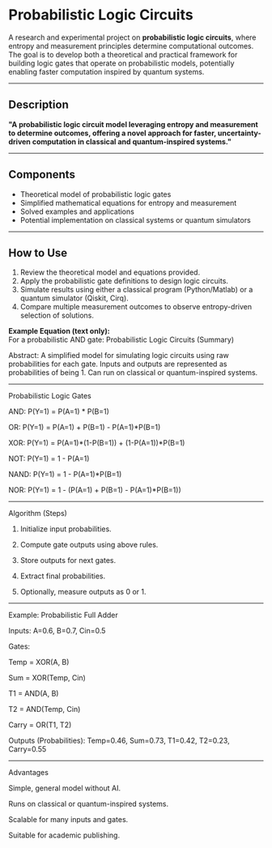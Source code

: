 # Probabilistic Logic Circuits

A research and experimental project on **probabilistic logic circuits**, where entropy and measurement principles determine computational outcomes.  
The goal is to develop both a theoretical and practical framework for building logic gates that operate on probabilistic models, potentially enabling faster computation inspired by quantum systems.

---

## Description
**"A probabilistic logic circuit model leveraging entropy and measurement to determine outcomes, offering a novel approach for faster, uncertainty-driven computation in classical and quantum-inspired systems."**

---

## Components
- Theoretical model of probabilistic logic gates  
- Simplified mathematical equations for entropy and measurement  
- Solved examples and applications  
- Potential implementation on classical systems or quantum simulators  

---

## How to Use
1. Review the theoretical model and equations provided.  
2. Apply the probabilistic gate definitions to design logic circuits.  
3. Simulate results using either a classical program (Python/Matlab) or a quantum simulator (Qiskit, Cirq).  
4. Compare multiple measurement outcomes to observe entropy-driven selection of solutions.  

**Example Equation (text only):**  
For a probabilistic AND gate:
Probabilistic Logic Circuits (Summary)

Abstract:
A simplified model for simulating logic circuits using raw probabilities for each gate. Inputs and outputs are represented as probabilities of being 1. Can run on classical or quantum-inspired systems.


---

Probabilistic Logic Gates

AND: P(Y=1) = P(A=1) * P(B=1)

OR: P(Y=1) = P(A=1) + P(B=1) - P(A=1)*P(B=1)

XOR: P(Y=1) = P(A=1)*(1-P(B=1)) + (1-P(A=1))*P(B=1)

NOT: P(Y=1) = 1 - P(A=1)

NAND: P(Y=1) = 1 - P(A=1)*P(B=1)

NOR: P(Y=1) = 1 - (P(A=1) + P(B=1) - P(A=1)*P(B=1))



---

Algorithm (Steps)

1. Initialize input probabilities.


2. Compute gate outputs using above rules.


3. Store outputs for next gates.


4. Extract final probabilities.


5. Optionally, measure outputs as 0 or 1.




---

Example: Probabilistic Full Adder

Inputs: A=0.6, B=0.7, Cin=0.5

Gates:

Temp = XOR(A, B)

Sum = XOR(Temp, Cin)

T1 = AND(A, B)

T2 = AND(Temp, Cin)

Carry = OR(T1, T2)


Outputs (Probabilities): Temp=0.46, Sum=0.73, T1=0.42, T2=0.23, Carry=0.55


---

Advantages

Simple, general model without AI.

Runs on classical or quantum-inspired systems.

Scalable for many inputs and gates.

Suitable for academic publishing.

